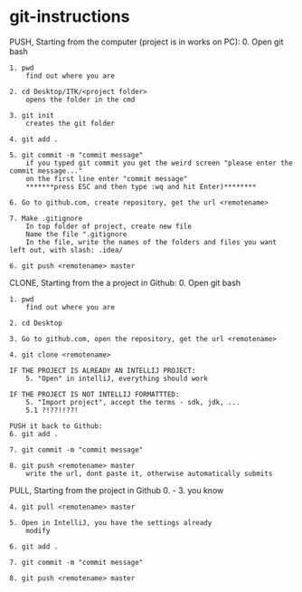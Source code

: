 # git-instructions

PUSH, Starting from the computer (project is in works on PC):
	0. Open git bash

	1. pwd
		find out where you are

	2. cd Desktop/ITK/<project folder>
		opens the folder in the cmd

	3. git init
		creates the git folder

	4. git add .

	5. git commit -m "commit message"
		if you typed git commit you get the weird screen "please enter the commit message..."
		on the first line enter "commit message"
		*******press ESC and then type :wq and hit Enter)********

	6. Go to github.com, create repository, get the url <remotename>

	7. Make .gitignore
		In top folder of project, create new file
		Name the file ".gitignore
		In the file, write the names of the folders and files you want left out, with slash: .idea/

	6. git push <remotename> master 


CLONE, Starting from the a project in Github:
	0. Open git bash

	1. pwd
		find out where you are

	2. cd Desktop

	3. Go to github.com, open the repository, get the url <remotename>

	4. git clone <remotename>

	IF THE PROJECT IS ALREADY AN INTELLIJ PROJECT:
		5. "Open" in intelliJ, everything should work

	IF THE PROJECT IS NOT INTELLIJ FORMATTTED:
		5. "Import project", accept the terms - sdk, jdk, ...
		5.1 ?!??!!??!
		
	PUSH it back to Github:
	6. git add .

	7. git commit -m "commit message"

	8. git push <remotename> master	
		write the url, dont paste it, otherwise automatically submits

PULL, Starting from the project in Github
	0. - 3. you know
	
	4. git pull <remotename> master

	5. Open in IntelliJ, you have the settings already
		modify

	6. git add .

	7. git commit -m "commit message"

	8. git push <remotename> master

	
	
		
